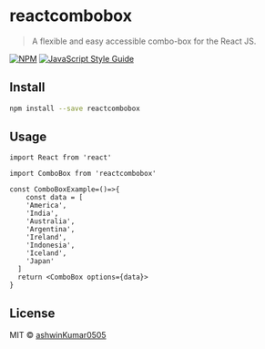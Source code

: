# reactcombobox

> A flexible and easy accessible combo-box for the React JS.

[![NPM](https://img.shields.io/npm/v/reactcombobox.svg)](https://www.npmjs.com/package/reactcombobox) [![JavaScript Style Guide](https://img.shields.io/badge/code_style-standard-brightgreen.svg)](https://standardjs.com)

## Install

```bash
npm install --save reactcombobox
```

## Usage

```tsx
import React from 'react'

import ComboBox from 'reactcombobox'

const ComboBoxExample=()=>{
    const data = [
    'America',
    'India',
    'Australia',
    'Argentina',
    'Ireland',
    'Indonesia',
    'Iceland',
    'Japan'
  ]
  return <ComboBox options={data}>
}

```

## License

MIT © [ashwinKumar0505](https://github.com/ashwinKumar0505)

